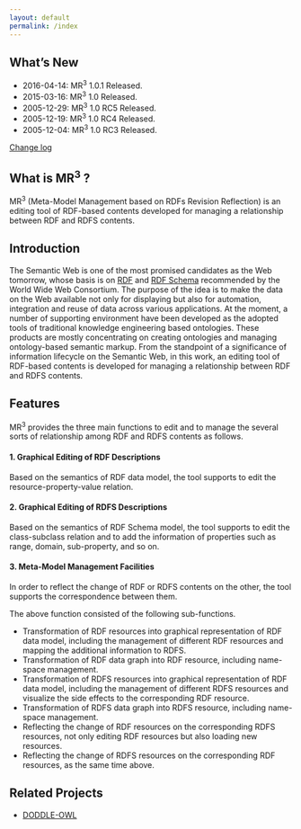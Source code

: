 ```yaml
---
layout: default
permalink: /index
---
```


## What’s New
* 2016-04-14: MR<sup>3</sup> 1.0.1 Released.
* 2015-03-16: MR<sup>3</sup> 1.0 Released.
* 2005-12-29: MR<sup>3</sup> 1.0 RC5 Released.
* 2005-12-19: MR<sup>3</sup> 1.0 RC4 Released.
* 2005-12-04: MR<sup>3</sup> 1.0 RC3 Released.

[Change log](https://github.com/mr-3/MR3/commits/master)

## What is MR<sup>3</sup> ?
MR<sup>3</sup> (Meta-Model Management based on RDFs Revision Reflection) is an editing tool of RDF-based contents developed for managing a relationship between RDF and RDFS contents.

## Introduction
The Semantic Web is one of the most promised candidates as the Web tomorrow, whose basis is on [RDF](http://www.w3.org/TR/rdf-syntax-grammar/) and [RDF Schema](http://www.w3.org/TR/rdf-schema/) recommended by the World Wide Web Consortium. The purpose of the idea is to make the data on the Web available not only for displaying but also for automation, integration and reuse of data across various applications. At the moment, a number of supporting environment have been developed as the adopted tools of traditional knowledge engineering based ontologies. These products are mostly concentrating on creating ontologies and managing ontology-based semantic markup. From the standpoint of a significance of information lifecycle on the Semantic Web, in this work, an editing tool of RDF-based contents is developed for managing a relationship between RDF and RDFS contents.

## Features
MR<sup>3</sup> provides the three main functions to edit and to manage the several sorts of relationship among RDF and RDFS contents as follows.

#### 1. Graphical Editing of RDF Descriptions
Based on the semantics of RDF data model, the tool supports to edit the resource-property-value relation.

#### 2. Graphical Editing of RDFS Descriptions
Based on the semantics of RDF Schema model, the tool supports to edit the class-subclass relation and to add the information of properties such as range, domain, sub-property, and so on.

#### 3. Meta-Model Management Facilities
In order to reflect the change of RDF or RDFS contents on the other, the tool supports the correspondence between them.

The above function consisted of the following sub-functions.

* Transformation of RDF resources into graphical representation of RDF data model, including the management of different RDF resources and mapping the additional information to RDFS.
* Transformation of RDF data graph into RDF resource, including name-space management.
* Transformation of RDFS resources into graphical representation of RDF data model, including the management of different RDFS resources and visualize the side effects to the corresponding RDF resource.
* Transformation of RDFS data graph into RDFS resource, including name-space management.
* Reflecting the change of RDF resources on the corresponding RDFS resources, not only editing RDF resources but also loading new resources.
* Reflecting the change of RDFS resources on the corresponding RDF resources, as the same time above.


## Related Projects
* [DODDLE-OWL](http://doddle-owl./)


